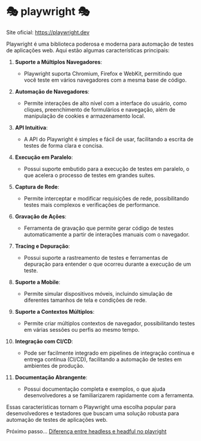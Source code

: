 # 🎭 playwright 🎭

Site oficial: https://playwright.dev

Playwright é uma biblioteca poderosa e moderna para automação de testes de aplicações web. Aqui estão algumas características principais:

1. **Suporte a Múltiplos Navegadores**:
   - Playwright suporta Chromium, Firefox e WebKit, permitindo que você teste em vários navegadores com a mesma base de código.

2. **Automação de Navegadores**:
   - Permite interações de alto nível com a interface do usuário, como cliques, preenchimento de formulários e navegação, além de manipulação de cookies e armazenamento local.

3. **API Intuitiva**:
   - A API do Playwright é simples e fácil de usar, facilitando a escrita de testes de forma clara e concisa.

4. **Execução em Paralelo**:
   - Possui suporte embutido para a execução de testes em paralelo, o que acelera o processo de testes em grandes suites.

5. **Captura de Rede**:
   - Permite interceptar e modificar requisições de rede, possibilitando testes mais complexos e verificações de performance.

6. **Gravação de Ações**:
   - Ferramenta de gravação que permite gerar código de testes automaticamente a partir de interações manuais com o navegador.

7. **Tracing e Depuração**:
   - Possui suporte a rastreamento de testes e ferramentas de depuração para entender o que ocorreu durante a execução de um teste.

8. **Suporte a Mobile**:
   - Permite simular dispositivos móveis, incluindo simulação de diferentes tamanhos de tela e condições de rede.

9. **Suporte a Contextos Múltiplos**:
   - Permite criar múltiplos contextos de navegador, possibilitando testes em várias sessões ou perfis ao mesmo tempo.

10. **Integração com CI/CD**:
    - Pode ser facilmente integrado em pipelines de integração contínua e entrega contínua (CI/CD), facilitando a automação de testes em ambientes de produção.

11. **Documentação Abrangente**:
    - Possui documentação completa e exemplos, o que ajuda desenvolvedores a se familiarizarem rapidamente com a ferramenta.

Essas características tornam o Playwright uma escolha popular para desenvolvedores e testadores que buscam uma solução robusta para automação de testes de aplicações web.

Próximo passo... [Diferença entre headless e headful no playright](./docs/headless-headful.md)